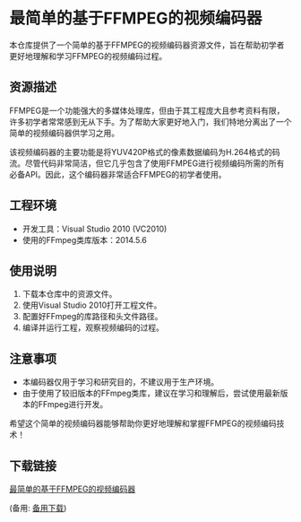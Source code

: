 # 最简单的基于FFMPEG的视频编码器

本仓库提供了一个简单的基于FFMPEG的视频编码器资源文件，旨在帮助初学者更好地理解和学习FFMPEG的视频编码过程。

## 资源描述

FFMPEG是一个功能强大的多媒体处理库，但由于其工程庞大且参考资料有限，许多初学者常常感到无从下手。为了帮助大家更好地入门，我们特地分离出了一个简单的视频编码器供学习之用。

该视频编码器的主要功能是将YUV420P格式的像素数据编码为H.264格式的码流。尽管代码非常简洁，但它几乎包含了使用FFMPEG进行视频编码所需的所有必备API。因此，这个编码器非常适合FFMPEG的初学者使用。

## 工程环境

- 开发工具：Visual Studio 2010 (VC2010)
- 使用的FFmpeg类库版本：2014.5.6

## 使用说明

1. 下载本仓库中的资源文件。
2. 使用Visual Studio 2010打开工程文件。
3. 配置好FFmpeg的库路径和头文件路径。
4. 编译并运行工程，观察视频编码的过程。

## 注意事项

- 本编码器仅用于学习和研究目的，不建议用于生产环境。
- 由于使用了较旧版本的FFmpeg类库，建议在学习和理解后，尝试使用最新版本的FFmpeg进行开发。

希望这个简单的视频编码器能够帮助你更好地理解和掌握FFMPEG的视频编码技术！

## 下载链接
[最简单的基于FFMPEG的视频编码器](https://pan.quark.cn/s/76a183f1db6f) 

(备用: [备用下载](https://pan.baidu.com/s/1TRpcIQn3BYEPIpLu1wBrgg?pwd=o6zl))
